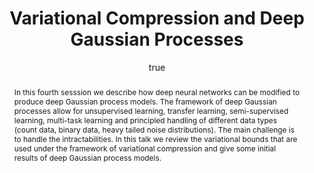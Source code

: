 ---
abstract: In this fourth sesssion we describe how deep neural networks can be modified
  to produce deep Gaussian process models. The framework of deep Gaussian processes
  allow for unsupervised learning, transfer learning, semi-supervised learning, multi-task
  learning and principled handling of different data types (count data, binary data,
  heavy tailed noise distributions). The main challenge is to handle the intractabilities.
  In this talk we review the variational bounds that are used under the framework
  of variational compression and give some initial results of deep Gaussian process
  models.
author:
- family: Lawrence
  given: Neil D.
  gscholar: r3SJcvoAAAAJ
  institute: University of Sheffield
  twitter: lawrennd
  url: http://inverseprobability.com
categories:
- Lawrence-mlss16bIV
day: '4'
demo: demo_2016_08_04_mlss16.m
errata: []
extras: []
key: Lawrence-mlss16bIV
layout: talk
month: 8
pdf: gp_mlss16b.pdf
published: 2016-08-04
section: pre
title: Variational Compression and Deep <span>G</span>aussian Processes
venue: MLSS, Arequipa
year: '2016'
---